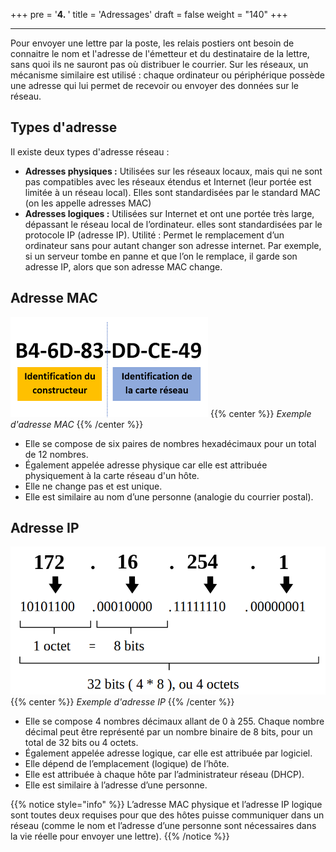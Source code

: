 +++
pre = '<b>4. </b>'
title = 'Adressages'
draft = false
weight = "140"
+++

***

Pour envoyer une lettre par la poste, les relais postiers ont besoin de connaitre le nom et l'adresse de l'émetteur et du destinataire de la lettre, sans quoi ils ne sauront pas où distribuer le courrier. Sur les réseaux, un mécanisme similaire est utilisé : chaque ordinateur ou périphérique possède une adresse qui lui permet de recevoir ou envoyer des données sur le réseau.

## Types d'adresse
Il existe deux types d'adresse réseau :

+ **Adresses physiques :** Utilisées sur les réseaux locaux, mais qui ne sont pas compatibles avec les réseaux étendus et Internet (leur portée est limitée à un réseau local). Elles sont standardisées par le standard MAC (on les appelle adresses MAC)
+ **Adresses logiques :** Utilisées sur Internet et ont une portée très large, dépassant le réseau local de l’ordinateur. elles sont standardisées par le protocole IP (adresse IP). Utilité : Permet le remplacement d’un ordinateur sans pour autant changer son adresse internet. Par exemple, si un serveur tombe en panne et que l’on le remplace, il garde son adresse IP, alors que son adresse MAC change.

## Adresse MAC

![Exemple d'une adresse MAC](../images/010401-adresse-mac.png)
{{% center %}}
*Exemple d'adresse MAC*
{{% /center %}}

+ Elle se compose de six paires de nombres hexadécimaux pour un total de 12 nombres.
+ Également appelée adresse physique car elle est attribuée physiquement à la carte réseau d'un hôte.
+ Elle ne change pas et est unique.
+ Elle est similaire au nom d’une personne (analogie du courrier postal).

## Adresse IP

![Exemple d'une adresse IP](../images/010402-adresse-IP.png)
{{% center %}}
*Exemple d'adresse IP*
{{% /center %}}

+ Elle se compose 4 nombres décimaux allant de 0 à 255. Chaque nombre décimal peut être représenté par un nombre binaire de 8 bits, pour un total de 32 bits ou 4 octets. 
+ Également appelée adresse logique, car elle est attribuée par logiciel.
+ Elle dépend de l’emplacement (logique) de l’hôte.
+ Elle est attribuée à chaque hôte par l’administrateur réseau (DHCP).
+ Elle est similaire à l’adresse d’une personne.

{{% notice style="info" %}}
L’adresse MAC physique et l’adresse IP logique sont toutes deux requises pour que des hôtes puisse communiquer dans un réseau (comme le nom et l’adresse d’une personne sont nécessaires dans la vie réelle pour envoyer une lettre).
{{% /notice %}}